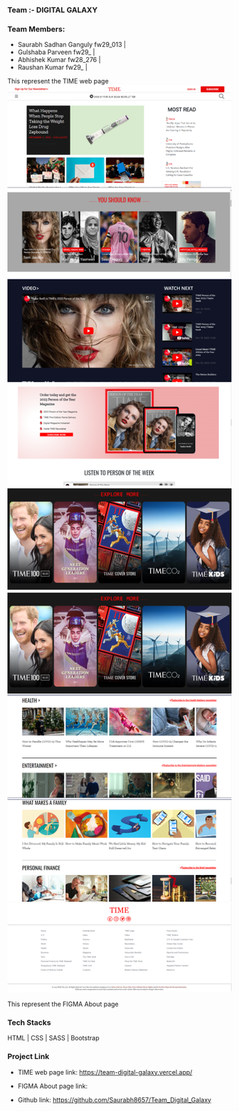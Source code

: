 
### Team :- DIGITAL GALAXY

### Team Members:
- Saurabh Sadhan Ganguly fw29_013 |
- Gulshaba Parveen fw29_ |
- Abhishek Kumar fw28_276 |
- Raushan Kumar fw29_ |

This represent the TIME web page 
<img src="/Page_looks/1.png" alt="" />
<img src="/Page_looks/2.png" alt="" />
<img src="/Page_looks/3.png" alt="" />
<img src="/Page_looks/4.png" alt="" />
<img src="/Page_looks/5.png" alt="" />
<img src="/Page_looks/5.png" alt="" />
<img src="/Page_looks/6.png" alt="" />
<img src="/Page_looks/7.png" alt="" />
<img src="/Page_looks/8.png" alt="" />

This represent the FIGMA About page



### Tech Stacks

HTML | CSS | SASS | Bootstrap

### Project Link

- TIME web page link: https://team-digital-galaxy.vercel.app/
- FIGMA About page link: 

- Github link: https://github.com/Saurabh8657/Team_Digital_Galaxy
